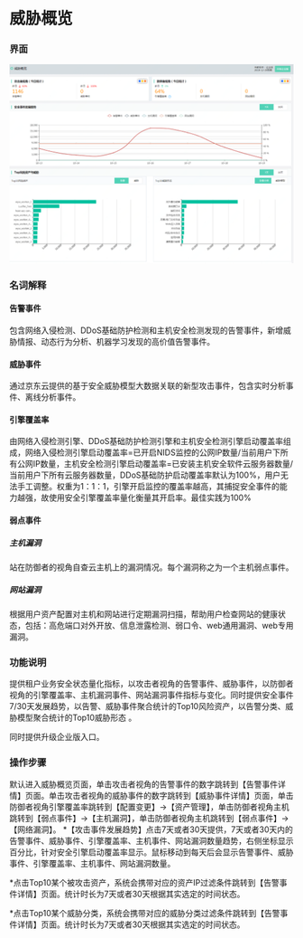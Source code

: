 # 威胁概览

### 界面

  ![](../../../../image/Situational-Awareness/to-2.png)

### 名词解释

#### 告警事件

包含网络入侵检测、DDoS基础防护检测和主机安全检测发现的告警事件，新增威胁情报、动态行为分析、机器学习发现的高价值告警事件。

#### 威胁事件
通过京东云提供的基于安全威胁模型大数据关联的新型攻击事件，包含实时分析事件、离线分析事件。

#### 引擎覆盖率
由网络入侵检测引擎、DDoS基础防护检测引擎和主机安全检测引擎启动覆盖率组成，网络入侵检测引擎启动覆盖率=已开启NIDS监控的公网IP数量/当前用户下所有公网IP数量，主机安全检测引擎启动覆盖率=已安装主机安全软件云服务器数量/当前用户下所有云服务器数量，DDoS基础防护启动覆盖率默认为100%，用户无法手工调整。权重为1：1：1，引擎开启监控的覆盖率越高，其捕捉安全事件的能力越强，故使用安全引擎覆盖率量化衡量其开启率。最佳实践为100%

#### 弱点事件
##### 主机漏洞

站在防御者的视角自查云主机上的漏洞情况。每个漏洞称之为一个主机弱点事件。
##### 网站漏洞
根据用户资产配置对主机和网站进行定期漏洞扫描，帮助用户检查网站的健康状态，包括：高危端口对外开放、信息泄露检测、弱口令、web通用漏洞、web专用漏洞。

### 功能说明
提供租户业务安全状态量化指标，以攻击者视角的告警事件、威胁事件，以防御者视角的引擎覆盖率、主机漏洞事件、网站漏洞事件指标与变化。同时提供安全事件7/30天发展趋势，以告警、威胁事件聚合统计的Top10风险资产，以告警分类、威胁模型聚合统计的Top10威胁形态 。

同时提供升级企业版入口。

### 操作步骤
默认进入威胁概览页面，单击攻击者视角的告警事件的数字跳转到【告警事件详情】页面。单击攻击者视角的威胁事件的数字跳转到【威胁事件详情】页面，单击防御者视角引擎覆盖率跳转到【配置变更】->【资产管理】，单击防御者视角主机跳转到【弱点事件】->【主机漏洞】，单击防御者视角主机跳转到【弱点事件】->【网络漏洞】。
 *【攻击事件发展趋势】点击7天或者30天提供，7天或者30天内的告警事件、威胁事件、引擎覆盖率、主机事件、网站漏洞数量趋势，右侧坐标显示百分比，针对安全引擎启动覆盖率显示。鼠标移动到每天后会显示告警事件、威胁事件、引擎覆盖率、主机事件、网站漏洞数量。 
 
  *点击Top10某个被攻击资产，系统会携带对应的资产IP过滤条件跳转到【告警事件详情】页面。统计时长为7天或者30天根据其实选定的时间状态。
  
  *点击Top10某个威胁分类，系统会携带对应的威胁分类过滤条件跳转到【告警事件详情】页面。统计时长为7天或者30天根据其实选定的时间状态。 
